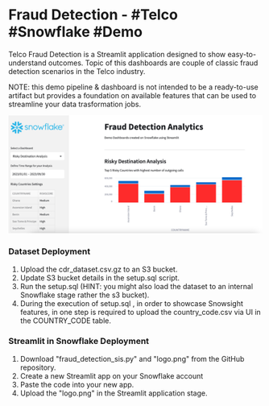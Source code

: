 # Fraud Detection - #Telco #Snowflake #Demo 
Telco Fraud Detection is a Streamlit application designed to show easy-to-understand outcomes. Topic of this dashboards are couple of classic fraud detection scenarios in the Telco industry.

NOTE: this demo pipeline & dashboard is not intended to be a ready-to-use artifact but provides a foundation on available features that can be used to streamline your data trasformation jobs.

![alt text](https://github.com/matteo-consoli/frauddetection/blob/main/screenshot.png?raw=true)

### Dataset Deployment
1) Upload the cdr_dataset.csv.gz to an S3 bucket.
2) Update S3 bucket details in the setup.sql script.
3) Run the setup.sql (HINT: you might also load the dataset to an internal Snowflake stage rather the s3 bucket).
4) During the execution of setup.sql , in order to showcase Snowsight features, in one step is required to upload the country_code.csv via UI in the COUNTRY_CODE table.

### Streamlit in Snowflake Deployment
1) Download "fraud_detection_sis.py" and "logo.png" from the GitHub repository.
2) Create a new Streamlit app on your Snowflake account
3) Paste the code into your new app.
4) Upload the "logo.png" in the Streamlit application stage.
